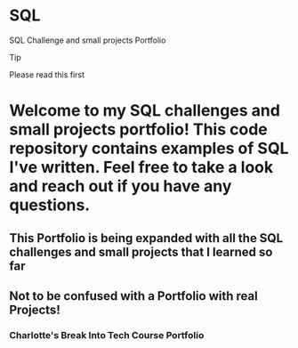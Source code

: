 # SQL
SQL Challenge and small projects Portfolio


> [!TIP]
> Please read this first








# **Welcome to my SQL challenges and small projects portfolio! This code repository contains examples of SQL I've written. Feel free to take a look and reach out if you have any questions.**







## **This Portfolio is being expanded with all the SQL challenges and small projects that I learned so far**
##   Not to be confused with a Portfolio with real Projects!









### **Charlotte's Break Into Tech Course Portfolio**
